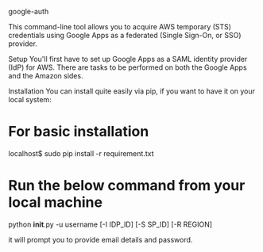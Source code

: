 google-auth


This command-line tool allows you to acquire AWS temporary (STS) credentials using Google Apps as a federated (Single Sign-On, or SSO) provider.

Setup
You'll first have to set up Google Apps as a SAML identity provider (IdP) for AWS. There are tasks to be performed on both the Google Apps and the Amazon sides.

Installation
You can install quite easily via pip, if you want to have it on your local system:

# For basic installation
localhost$ sudo pip install -r requirement.txt

# Run the below command from your local machine

python __init__.py -u username [-I IDP_ID] [-S SP_ID] [-R REGION]

it will prompt you to provide email details and password.

